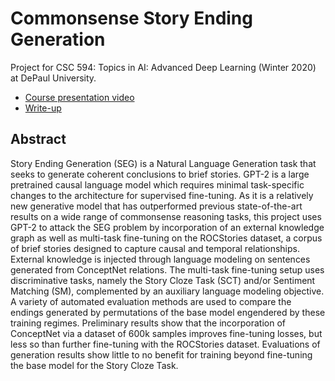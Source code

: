 # Commonsense Story Ending Generation
Project for CSC 594: Topics in AI: Advanced Deep Learning (Winter 2020) at DePaul University.

* [Course presentation video](https://drive.google.com/file/d/1bjyqaGZO7YDmgxQyvQ74JLSKCqcMA7pI/view?usp=sharing)
* [Write-up](https://github.com/erikmcguire/common_seg/blob/master/csc594-ADL/documents/csc594-810-mcguire_erik-project-report.pdf)

## Abstract

Story Ending Generation (SEG) is a Natural Language Generation task that seeks to generate coherent conclusions to brief stories. GPT-2 is a large pretrained causal language model which requires minimal task-specific changes to the architecture for supervised fine-tuning. As it is a relatively new generative model that has outperformed previous state-of-the-art results on a wide range of commonsense reasoning tasks, this project uses GPT-2 to attack the SEG problem by incorporation of an external knowledge graph as well as multi-task fine-tuning on the ROCStories dataset, a corpus of brief stories designed to capture causal and temporal relationships. External knowledge is injected through language modeling on sentences generated from ConceptNet relations. The multi-task fine-tuning setup uses discriminative tasks, namely the Story Cloze Task (SCT) and/or Sentiment Matching (SM), complemented by an auxiliary language modeling objective. A variety of automated evaluation methods are used to compare the endings generated by permutations of the base model engendered by these training regimes. Preliminary results show that the incorporation of ConceptNet via a dataset of 600k samples improves fine-tuning losses, but less so than further fine-tuning with the ROCStories dataset. Evaluations of generation results show little to no benefit for training beyond fine-tuning the base model for the Story Cloze Task.
